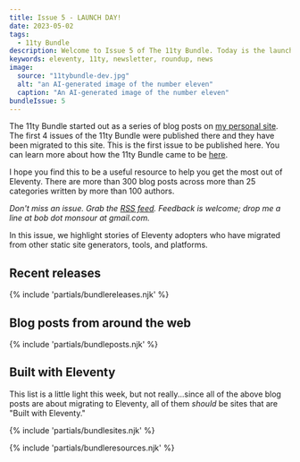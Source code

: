 ```yaml
---
title: Issue 5 - LAUNCH DAY!
date: 2023-05-02
tags:
  - 11ty Bundle
description: Welcome to Issue 5 of The 11ty Bundle. Today is the launch of 11tybundle.dev. The site includes resources for all things Eleventy. Read on to learn more.
keywords: eleventy, 11ty, newsletter, roundup, news
image:
  source: "11tybundle-dev.jpg"
  alt: "an AI-generated image of the number eleven"
  caption: "An AI-generated image of the number eleven"
bundleIssue: 5
---
```


The 11ty Bundle started out as a series of blog posts on [my personal site](https://www.bobmonsour.com/). The first 4 issues of the 11ty Bundle were published there and they have been migrated to this site. This is the first issue to be published here. You can learn more about how the 11ty Bundle came to be [here](/about/).

I hope you find this to be a useful resource to help you get the most out of Eleventy. There are more than 300 blog posts across more than 25 categories written by more than 100 authors.

_Don't miss an issue. Grab the [RSS feed](https://www.11tybundle.dev/feed.xml). Feedback is welcome; drop me a line at bob dot monsour at gmail.com._

In this issue, we highlight stories of Eleventy adopters who have migrated from other static site generators, tools, and platforms.

## Recent releases

{% include 'partials/bundlereleases.njk' %}

## Blog posts from around the web

{% include 'partials/bundleposts.njk' %}

## Built with Eleventy

This list is a little light this week, but not really...since all of the above blog posts are about migrating to Eleventy, all of them _should_ be sites that are "Built with Eleventy."

{% include 'partials/bundlesites.njk' %}

{% include 'partials/bundleresources.njk' %}
